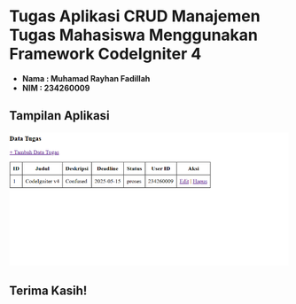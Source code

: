# Tugas Aplikasi CRUD Manajemen Tugas Mahasiswa Menggunakan Framework CodeIgniter 4

- **Nama : Muhamad Rayhan Fadillah**
- **NIM : 234260009**

## Tampilan Aplikasi
![Halaman Utama](Assets/tampilan.png)

## Terima Kasih!
